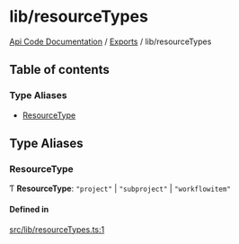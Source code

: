 # lib/resourceTypes
 
[Api Code Documentation](../README.md) / [Exports](../modules.md) / lib/resourceTypes

## Table of contents

### Type Aliases

- [ResourceType](lib_resourceTypes.md#resourcetype)

## Type Aliases

### ResourceType

Ƭ **ResourceType**: ``"project"`` \| ``"subproject"`` \| ``"workflowitem"``

#### Defined in

[src/lib/resourceTypes.ts:1](https://github.com/openkfw/TruBudget/blob/aca360d/api/src/lib/resourceTypes.ts#L1)
